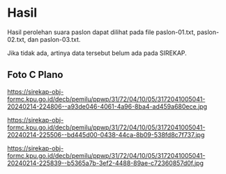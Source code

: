 # Hasil

Hasil perolehan suara paslon dapat dilihat pada file paslon-01.txt, paslon-02.txt, dan paslon-03.txt.

Jika tidak ada, artinya data tersebut belum ada pada SIREKAP.

## Foto C Plano

https://sirekap-obj-formc.kpu.go.id/decb/pemilu/ppwp/31/72/04/10/05/3172041005041-20240214-224806--a93de046-4061-4a96-8ba4-ad459a680ece.jpg

https://sirekap-obj-formc.kpu.go.id/decb/pemilu/ppwp/31/72/04/10/05/3172041005041-20240214-225506--bd445d00-0438-44ca-8b09-538fd8c7f737.jpg

https://sirekap-obj-formc.kpu.go.id/decb/pemilu/ppwp/31/72/04/10/05/3172041005041-20240214-225839--b5365a7b-3ef2-4488-89ae-c72360857d0f.jpg

